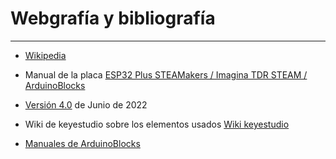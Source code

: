 # Webgrafía y bibliografía

***
  
* [Wikipedia](https://es.wikipedia.org/wiki/Wikipedia:Portada)

* Manual de la placa [ESP32 Plus STEAMakers / Imagina TDR STEAM / ArduinoBlocks](https://drive.google.com/file/d/1CcpNpvY6kkJF9pMl4PVURIkAtAyO9D6r/view)

* [Versión 4.0](../Manuales/ManualActividadesESP32SteaMakers2022_Junio.pdf) de Junio de 2022

* Wiki de keyestudio sobre los elementos usados [Wiki keyestudio](https://wiki.keyestudio.com/Main_Page)

* [Manuales de ArduinoBlocks](http://www.arduinoblocks.com/web/site/doc)
  